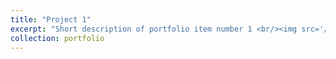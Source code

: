 ```yaml
---
title: "Project 1"
excerpt: "Short description of portfolio item number 1 <br/><img src='/images/500x300.png'>"
collection: portfolio
---
```



